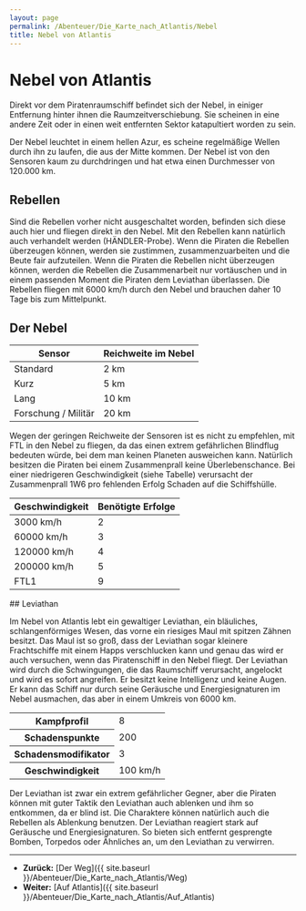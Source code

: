 ```yaml
---
layout: page
permalink: /Abenteuer/Die_Karte_nach_Atlantis/Nebel
title: Nebel von Atlantis
---
```


# Nebel von Atlantis

Direkt vor dem Piratenraumschiff befindet sich der Nebel, in einiger Entfernung hinter ihnen die Raumzeitverschiebung. Sie scheinen in eine andere Zeit oder in einen weit entfernten Sektor katapultiert worden zu sein.

Der Nebel leuchtet in einem hellen Azur, es scheine regelmäßige Wellen durch ihn zu laufen, die aus der Mitte kommen. Der Nebel ist von den Sensoren kaum zu durchdringen und hat etwa einen Durchmesser von 120.000 km.

## Rebellen

Sind die Rebellen vorher nicht ausgeschaltet worden, befinden sich diese auch hier und fliegen direkt in den Nebel. Mit den Rebellen kann natürlich auch verhandelt werden (HÄNDLER-Probe). Wenn die Piraten die Rebellen überzeugen können, werden sie zustimmen, zusammenzuarbeiten und die Beute fair aufzuteilen. Wenn die Piraten die Rebellen nicht überzeugen können, werden die Rebellen die Zusammenarbeit nur vortäuschen und in einem passenden Moment die Piraten dem Leviathan überlassen. Die Rebellen fliegen mit 6000 km/h durch den Nebel und brauchen daher 10 Tage bis zum Mittelpunkt.

## Der Nebel

<table>
<thead>
<tr><th>Sensor</th><th>Reichweite im Nebel</th></tr>
</thead>
<tbody>
<tr><td>Standard</td><td>2 km</td></tr>
<tr><td>Kurz</td><td>5 km</td></tr>
<tr><td>Lang</td><td>10 km</td></tr>
<tr><td>Forschung / Militär</td><td>20 km</td></tr>
</tbody>
</table>

Wegen der geringen Reichweite der Sensoren ist es nicht zu empfehlen, mit FTL in den Nebel zu fliegen, da das einen extrem gefährlichen Blindflug bedeuten würde, bei dem man keinen Planeten ausweichen kann. Natürlich besitzen die Piraten bei einem Zusammenprall keine Überlebenschance. Bei einer niedrigeren Geschwindigkeit (siehe Tabelle) verursacht der Zusammenprall 1W6 pro fehlenden Erfolg Schaden auf die Schiffshülle.

<table>
<thead>
<tr><th>Geschwindigkeit</th><th>Benötigte Erfolge</th></tr>
</thead>
<tbody>
<tr><td>3000 km/h</td><td>2</td></tr>
<tr><td>60000 km/h</td><td>3</td></tr>
<tr><td>120000 km/h</td><td>4</td></tr>
<tr><td>200000 km/h</td><td>5</td></tr>
<tr><td>FTL1</td><td>9</td></tr>
</tbody>
</table>
## Leviathan

Im Nebel von Atlantis lebt ein gewaltiger Leviathan, ein bläuliches, schlangenförmiges Wesen, das vorne ein riesiges Maul mit spitzen Zähnen besitzt. Das Maul ist so groß, dass der Leviathan sogar kleinere Frachtschiffe mit einem Happs verschlucken kann und genau das wird er auch versuchen, wenn das Piratenschiff in den Nebel fliegt. Der Leviathan wird durch die Schwingungen, die das Raumschiff verursacht, angelockt und wird es sofort angreifen. Er besitzt keine Intelligenz und keine Augen. Er kann das Schiff nur durch seine Geräusche und Energiesignaturen im Nebel ausmachen, das aber in einem Umkreis von 6000 km.

<table>
<tbody>
<tr><th>Kampfprofil</th><td>8</td></tr>
<tr><th>Schadenspunkte</th><td>200</td></tr>
<tr><th>Schadensmodifikator</th><td>3</td></tr>
<tr><th>Geschwindigkeit</th><td>100 km/h</td></tr>
</tbody>
</table>

Der Leviathan ist zwar ein extrem gefährlicher Gegner, aber die Piraten können mit guter Taktik den Leviathan auch ablenken und ihm so entkommen, da er blind ist. Die Charaktere können natürlich auch die Rebellen als Ablenkung benutzen. Der Leviathan reagiert stark auf Geräusche und Energiesignaturen. So bieten sich entfernt gesprengte Bomben, Torpedos oder Ähnliches an, um den Leviathan zu verwirren.

***

- **Zurück:** [Der Weg]({{ site.baseurl }}/Abenteuer/Die_Karte_nach_Atlantis/Weg)
- **Weiter:** [Auf Atlantis]({{ site.baseurl }}/Abenteuer/Die_Karte_nach_Atlantis/Auf_Atlantis)
